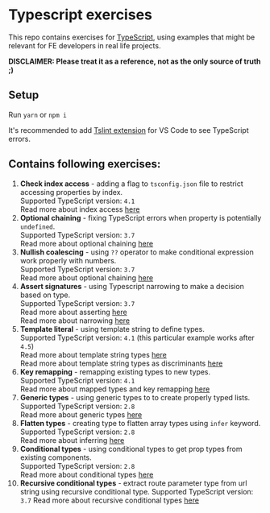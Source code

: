 # Typescript exercises

This repo contains exercises for [TypeScript](https://www.typescriptlang.org/), using examples that might be relevant for FE developers in real life projects.

**DISCLAIMER: Please treat it as a reference, not as the only source of truth ;)** 

## Setup  
Run `yarn` or `npm i`

It's recommended to add [Tslint extension](https://marketplace.visualstudio.com/items?itemName=ms-vscode.vscode-typescript-tslint-plugin) for VS Code to see TypeScript errors.

## Contains following exercises:
1. **Check index access** - adding a flag to `tsconfig.json` file to restrict accessing properties by index.  
Supported TypeScript version: `4.1`  
Read more about index access [here](https://www.typescriptlang.org/docs/handbook/2/indexed-access-types.html#handbook-content)  
2. **Optional chaining** - fixing TypeScript errors when property is potentially `undefined`.  
Supported TypeScript version: `3.7`  
Read more about optional chaining [here](https://www.typescriptlang.org/docs/handbook/release-notes/typescript-3-7.html#optional-chaining)  
3. **Nullish coalescing** - using `??` operator to make conditional expression work properly with numbers.  
Supported TypeScript version: `3.7`  
Read more about optional chaining [here](https://www.typescriptlang.org/docs/handbook/release-notes/typescript-3-7.html#nullish-coalescing)  
4. **Assert signatures** - using Typescript narrowing to make a decision based on type.  
Supported TypeScript version: `3.7`  
Read more about asserting [here](https://www.typescriptlang.org/docs/handbook/release-notes/typescript-3-7.html#assertion-functions)  
Read more about narrowing [here](https://www.typescriptlang.org/docs/handbook/2/narrowing.html#handbook-content)  
5. **Template literal** - using template string to define types.  
Supported TypeScript version: `4.1` (this particular example works after `4.5`)  
Read more about template string types [here](https://www.typescriptlang.org/docs/handbook/2/template-literal-types.html#handbook-content)  
Read more about template string types as discriminants [here](https://devblogs.microsoft.com/typescript/announcing-typescript-4-5/#template-string-discriminants) 
6. **Key remapping** - remapping existing types to new types.  
Supported TypeScript version: `4.1`  
Read more about mapped types and key remapping [here](https://www.typescriptlang.org/docs/handbook/2/mapped-types.html)  
7. **Generic types** - using generic types to to create properly typed lists.  
Supported TypeScript version: `2.8`  
Read more about generic types [here](https://www.typescriptlang.org/docs/handbook/2/generics.html#handbook-content)  
8. **Flatten types** - creating type to flatten array types using `infer` keyword.  
Supported TypeScript version: `2.8`  
Read more about inferring [here](https://www.typescriptlang.org/docs/handbook/2/conditional-types.html#inferring-within-conditional-types)  
9. **Conditional types** - using conditional types to get prop types from existing components.  
Supported TypeScript version: `2.8`  
Read more about conditional types [here](https://www.typescriptlang.org/docs/handbook/2/conditional-types.html#handbook-content)  
10. **Recursive conditional types** - extract route parameter type from url string using recursive conditional type.
Supported TypeScript version: `3.7`
Read more about recursive conditional types [here](https://www.typescriptlang.org/docs/handbook/release-notes/typescript-3-7.html#more-recursive-type-aliases)
